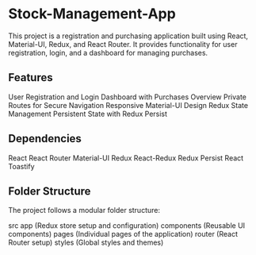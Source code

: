 # Stock-Management-App

This project is a registration and purchasing application built using React, Material-UI, Redux, and React Router. It provides functionality for user registration, login, and a dashboard for managing purchases.

## Features
User Registration and Login
Dashboard with Purchases Overview
Private Routes for Secure Navigation
Responsive Material-UI Design
Redux State Management
Persistent State with Redux Persist


## Dependencies
React
React Router
Material-UI
Redux
React-Redux
Redux Persist
React Toastify

## Folder Structure
The project follows a modular folder structure:

src
app (Redux store setup and configuration)
components (Reusable UI components)
pages (Individual pages of the application)
router (React Router setup)
styles (Global styles and themes)
